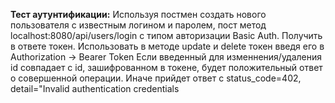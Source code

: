 **Тест аутунтификации:** 
    Используя постмен создать нового пользователя с известным логином и паролем, пост метод localhost:8080/api/users/login с типом авторизации Basic Auth.
    Получить в ответе токен.
    Использовать в методе update и delete токен введя его в Authorization -> Bearer Token
    Если введенный для изменнения/удаления id совпадает с id, зашифрованном в токене,  будет положительный ответ о совершенной операции. Иначе прийдет ответ с status_code=402, detail="Invalid authentication credentials

